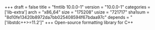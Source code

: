 +++
draft = false
title = "fmtlib 10.0.0-1"
version = "10.0.0-1"
categories = ['lib-extra']
arch = "x86_64"
size = "175208"
usize = "721717"
sha1sum = "8d10fe13420b8972da7bb025408594f67bdaa97c"
depends = "['libstdc++>=11.2']"
+++
Open-source formatting library for C++